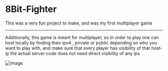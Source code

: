 ﻿# 8Bit-Fighter

This was a very fun project to make, and was my first multiplayer game

---

Additionally, this game is meant for multiplayer, so in order to play
one can host locally by finding their ipv4 , private or public depending on
who you want to play with, and make sure that every player has visibility of that host-ip
the actual server code does not need direct visibility of any ips


![image](https://github.com/user-attachments/assets/bc222d93-efc2-4f91-b820-2fe6baaa527b)
